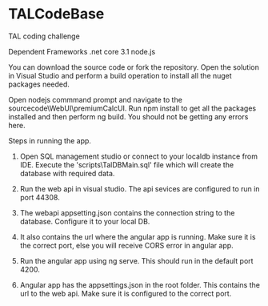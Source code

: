 # TALCodeBase
TAL coding challenge

Dependent Frameworks 
	.net core 3.1
	node.js

You can download the source code or fork the repository. Open the solution in Visual Studio and perform a build operation to install all the nuget packages needed.

Open nodejs commmand prompt and navigate to the sourcecode\WebUI\premiumCalcUI.
Run npm install to get all the packages installed and then perform ng build. You should not be getting any errors here. 

Steps in running the app.

1. Open SQL management studio or connect to your localdb instance from IDE. Execute the 'scripts\TalDBMain.sql' file which will create the database with required data. 

2. Run the web api in visual studio. The api sevices are configured to run in port 44308. 
3. The webapi appsetting.json contains the connection string to the database. Configure it to your local DB. 
4. It also contains the url where the angular app is running. Make sure it is the correct port, else you will receive CORS error in angular app. 

5. Run the angular app using ng serve. This should run in the default port 4200.
6. Angular app has the appsettings.json in the root folder. This contains the url to the web api. Make sure it is configured to the correct port. 